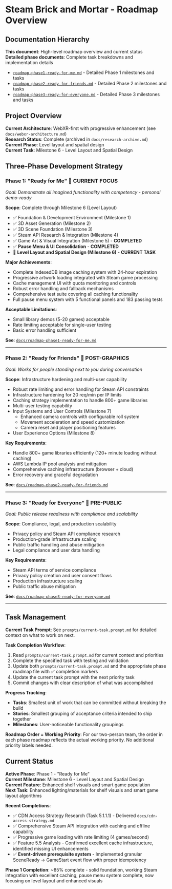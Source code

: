 # Steam Brick and Mortar - Roadmap Overview

## Documentation Hierarchy

**This document**: High-level roadmap overview and current status  
**Detailed phase documents**: Complete task breakdowns and implementation details
- [`roadmap-phase1-ready-for-me.md`](../roadmap-phase1-ready-for-me.md) - Detailed Phase 1 milestones and tasks
- [`roadmap-phase2-ready-for-friends.md`](../roadmap-phase2-ready-for-friends.md) - Detailed Phase 2 milestones and tasks  
- [`roadmap-phase3-ready-for-everyone.md`](../roadmap-phase3-ready-for-everyone.md) - Detailed Phase 3 milestones and tasks

## Project Overview

**Current Architecture**: WebXR-first with progressive enhancement (see `docs/webxr-architecture.md`)  
**Research Status**: Complete (archived in `docs/research-archive.md`)  
**Current Phase**: Level layout and spatial design  
**Current Task**: Milestone 6 - Level Layout and Spatial Design

## Three-Phase Development Strategy

### **Phase 1: "Ready for Me"** 🚧 **CURRENT FOCUS**
*Goal: Demonstrate all imagined functionality with competency - personal demo-ready*

**Scope**: Complete through Milestone 6 (Level Layout)
- ✅ Foundation & Development Environment (Milestone 1)
- ✅ 3D Asset Generation (Milestone 2) 
- ✅ 3D Scene Foundation (Milestone 3)
- ✅ Steam API Research & Integration (Milestone 4)
- ✅ Game Art & Visual Integration (Milestone 5) - **COMPLETED**
- ✅ **Pause Menu & UI Consolidation** - **COMPLETED**
- 🔄 **Level Layout and Spatial Design (Milestone 6)** - **CURRENT TASK**

**Major Achievements**:
- Complete IndexedDB image caching system with 24-hour expiration
- Progressive artwork loading integrated with Steam game processing
- Cache management UI with quota monitoring and controls
- Robust error handling and fallback mechanisms
- Comprehensive test suite covering all caching functionality
- Full pause menu system with 5 functional panels and 183 passing tests

**Acceptable Limitations**:
- Small library demos (5-20 games) acceptable
- Rate limiting acceptable for single-user testing
- Basic error handling sufficient

**See**: [`docs/roadmap-phase1-ready-for-me.md`](./roadmap-phase1-ready-for-me.md)

---

### **Phase 2: "Ready for Friends"** 🔮 **POST-GRAPHICS**
*Goal: Works for people standing next to you during conversation*

**Scope**: Infrastructure hardening and multi-user capability
- Robust rate limiting and error handling for Steam API constraints
- Infrastructure hardening for 20 req/min per IP limits  
- Caching strategy implementation to handle 800+ game libraries
- Multi-user testing capability
- Input Systems and User Controls (Milestone 7)
  - Enhanced camera controls with configurable roll system
  - Movement acceleration and speed customization
  - Camera reset and player positioning features
- User Experience Options (Milestone 8)

**Key Requirements**:
- Handle 800+ game libraries efficiently (120+ minute loading without caching)
- AWS Lambda IP pool analysis and mitigation
- Comprehensive caching infrastructure (browser + cloud)
- Error recovery and graceful degradation

**See**: [`docs/roadmap-phase2-ready-for-friends.md`](./roadmap-phase2-ready-for-friends.md)

---

### **Phase 3: "Ready for Everyone"** 🔮 **PRE-PUBLIC**  
*Goal: Public release readiness with compliance and scalability*

**Scope**: Compliance, legal, and production scalability
- Privacy policy and Steam API compliance research
- Production-grade infrastructure scaling
- Public traffic handling and abuse mitigation
- Legal compliance and user data handling

**Key Requirements**:
- Steam API terms of service compliance
- Privacy policy creation and user consent flows
- Production infrastructure scaling
- Public traffic abuse mitigation

**See**: [`docs/roadmap-phase3-ready-for-everyone.md`](./roadmap-phase3-ready-for-everyone.md)

---

## Task Management

**Current Task Prompt**: See `prompts/current-task.prompt.md` for detailed context on what to work on next.

**Task Completion Workflow**:
1. Read `prompts/current-task.prompt.md` for current context and priorities
2. Complete the specified task with testing and validation
3. Update both `prompts/current-task.prompt.md` and the appropriate phase roadmap file with ✅ completion markers
4. Update the current task prompt with the next priority task
5. Commit changes with clear description of what was accomplished

**Progress Tracking**: 
- **Tasks**: Smallest unit of work that can be committed without breaking the build
- **Stories**: Smallest grouping of acceptance criteria intended to ship together
- **Milestones**: User-noticeable functionality groupings

**Roadmap Order = Working Priority**: For our two-person team, the order in each phase roadmap reflects the actual working priority. No additional priority labels needed.

## Current Status

**Active Phase**: Phase 1 - "Ready for Me"  
**Current Milestone**: Milestone 6 - Level Layout and Spatial Design  
**Current Feature**: Enhanced shelf visuals and smart game population  
**Next Task**: Enhanced lighting/materials for shelf visuals and smart game layout algorithms

**Recent Completions**:
- ✅ CDN Access Strategy Research (Task 5.1.1.1) - Delivered `docs/cdn-access-strategy.md`
- ✅ Comprehensive Steam API integration with caching and offline capability
- ✅ Progressive game loading with rate limiting (4 games/second)
- ✅ Feature 5.5 Analysis - Confirmed excellent cache infrastructure, identified missing UI enhancements
- ✅ **Event-driven prerequisite system** - Implemented granular SceneReady → GameStart event flow with proper idempotency

**Phase 1 Completion**: ~85% complete - solid foundation, working Steam integration with excellent caching, pause menu system complete, now focusing on level layout and enhanced visuals
